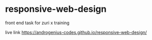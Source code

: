 # responsive-web-design
front end task for zuri x training

live link https://androgenius-codes.github.io/responsive-web-design/
